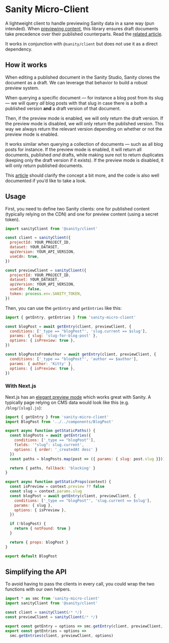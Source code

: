 # Sanity Micro-Client

A lightweight client to handle previewing Sanity data in a sane way (pun intended). When [previewing content](https://www.sanity.io/docs/preview-content-on-site), this library ensures draft documents take precedence over their published counterparts. Read the [related article](https://kittygiraudel.com/2021/07/16/a-micro-client-for-sanity/).

It works in conjunction with `@sanity/client` but does not use it as a direct dependency.

## How it works

When editing a published document in the Sanity Studio, Sanity clones the document as a draft. We can leverage that behavior to build a robust preview system.

When querying a specific document — for instance a blog post from its slug — we will query _all_ blog posts with that slug in case there is a both a published version **and** a draft version of that document.

Then, if the preview mode is enabled, we will only return the draft version. If the preview mode is disabled, we will only return the published version. This way we always return the relevant version depending on whether or not the preview mode is enabled.

It works similar when querying a collection of documents — such as all blog posts for instance. If the preview mode is enabled, it will return all documents, published _and_ drafts, while making sure not to return duplicates (keeping only the draft version if it exists). If the preview mode is disabled, it will only return published documents.

This [article](https://kittygiraudel.com/2021/07/16/a-micro-client-for-sanity/) should clarify the concept a bit more, and the code is also well documented if you’d like to take a look.

## Usage

First, you need to define two Sanity clients: one for published content (typically relying on the CDN) and one for preview content (using a secret token).

```js
import sanityClient from '@sanity/client'

const client = sanityClient({
  projectId: YOUR_PROJECT_ID,
  dataset: YOUR_DATASET,
  apiVersion: YOUR_API_VERSION,
  useCdn: true,
})

const previewClient = sanityClient({
  projectId: YOUR_PROJECT_ID,
  dataset: YOUR_DATASET,
  apiVersion: YOUR_API_VERSION,
  useCdn: false,
  token: process.env.SANITY_TOKEN,
})
```

Then, you can use the `getEntry` and `getEntries` like this:

```js
import { getEntry, getEntries } from 'sanity-micro-client'

const blogPost = await getEntry(client, previewClient, {
  conditions: ['_type == "blogPost"', 'slug.current == $slug'],
  params: { slug: 'slug-for-blog-post' },
  options: { isPreview: true },
})

const blogPostsFromAuthor = await getEntry(client, previewClient, {
  conditions: ['_type == "blogPost"', 'author == $author'],
  params: { author: 'Kitty' },
  options: { isPreview: true },
})
```

### With Next.js

Next.js has an [elegant preview mode](https://nextjs.org/docs/advanced-features/preview-mode) which works great with Sanity. A typically page relying on CMS data would look like this (e.g. `/blog/[slug].js`):

```js
import { getEntry } from 'sanity-micro-client'
import BlogPost from '../../components/BlogPost'

export async function getStaticPaths() {
  const blogPosts = await getEntries({
    conditions: ['_type == "blogPost"'],
    fields: '"slug": slug.current',
    options: { order: '_createdAt desc' }
  })
  const paths = blogPosts.map(post => ({ params: { slug: post.slug }}))

  return { paths, fallback: 'blocking' }
}

export async function getStaticProps(context) {
  const isPreview = context.preview ?? false
  const slug = context.params.slug
  const blogPost = await getEntry(client, previewClient, {
    conditions: ['_type == "blogPost"', 'slug.current == $slug'],
    params: { slug },
    options: { isPreview },
  })

  if (!blogPost) {
    return { notFound: true }
  }

  return { props: blogPost }
}

export default BlogPost
```

## Simplifying the API

To avoid having to pass the clients in every call, you could wrap the two functions with our own helpers.

```js
import * as smc from 'sanity-micro-client'
import sanityClient from '@sanity/client'

const client = sanityClient(/* */)
const previewClient = sanityClient(/* */)

export const getEntry = options => smc.getEntry(client, previewClient, options)
export const getEntries = options =>
  smc.getEntries(client, previewClient, options)
```
